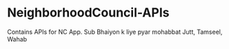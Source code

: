 # NeighborhoodCouncil-APIs
 Contains APIs for NC App.
 Sub Bhaiyon k liye pyar mohabbat
 Jutt, Tamseel, Wahab
